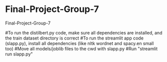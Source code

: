 # Final-Project-Group-7
 Final-Project-Group-7


#To run the distilbert.py code, make sure all dependencies are installed, and the train dataset directory is correct
#To run the streamlit app code (slapp.py), install all dependencies (like nltk wordnet and spacy.en small too)
#Move all models/joblib files to the cwd with slapp.py
#Run "streamlit run slapp.py"